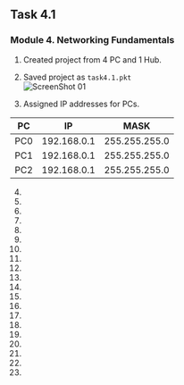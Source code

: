 ## Task 4.1
### Module 4. Networking Fundamentals

1. Created project from 4 PC and 1 Hub.  

2. Saved project as `task4.1.pkt`  
![ScreenShot 01](https://github.com/nigth/DevOps_online_Kyiv_2020Q3Q4/blob/master/m2/task4.1/shots/01.png "ScreenShot 01")  

3. Assigned IP addresses for PCs.  

| PC | IP | MASK |
|:--:|:--:|:----:|
|PC0|192.168.0.1|255.255.255.0|
|PC1|192.168.0.1|255.255.255.0|
|PC2|192.168.0.1|255.255.255.0|

4. 

5. 

6. 

7. 

8. 

9. 

10. 

11. 

12. 

13. 

14. 

15. 

16. 

17. 

18. 

19. 

20. 

21. 

22. 

23. 


 


